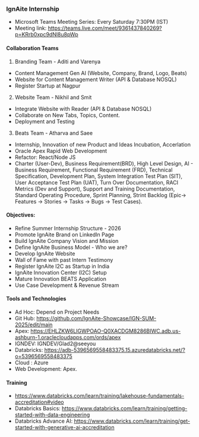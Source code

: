 ### IgnAite Internship
- Microsoft Teams Meeting Series: Every Saturday 7:30PM (IST)
- Meeting link: https://teams.live.com/meet/9361437840269?p=KRrb0xpc9dNl8u8pWp

#### Collaboration Teams
1. Branding Team - Aditi and Varenya
  - Content Management Gen AI (Website, Company, Brand, Logo, Beats)
  - Website for Content Management Writer (API & Database NOSQL)
  - Register Startup at Nagpur
2. Website Team - Nikhil and Smit
  - Integrate Website with Reader (API & Database NOSQL)
  - Collaborate on New Tabs, Topics, Content.
  - Deployment and Testing
3. Beats Team - Atharva and Saee
  - Internship, Innovation of new Product and Ideas Incubation, Accerlation
  - Oracle Apex Rapid Web Development
  - Refactor: React/Node JS
  - Charter (User-Dev), Business Requirement(BRD), High Level Design, AI - Business Requirement, Functional Requirement (FRD), Technical Specification, Development Plan, System Integration Test Plan (SIT), User Acceptance Test Plan (UAT), Turn Over Documentation, RACI Metrics (Dev and Support), Support and Training Documentation, Standard Operating Procedure, Sprint Planning, Strint Backlog (Epic-> Features -> Stories -> Tasks -> Bugs -> Test Cases).

#### Objectives:
- Refine Summer Internship Structure - 2026
- Promote IgnAite Brand on LinkedIn Page
- Build IgnAite Company Vision and Mission
- Define IgnAite Business Model - Who we are?
- Develop IgnAite Website
- Wall of Fame with past Intern Testimony
- Register IgnAite I2C as Startup in India
- IgnAite Innovation Center (I2C) Setup
- Mature Innovation BEATS Application
- Use Case Development & Revenue Stream

#### Tools and Technologies
- Ad Hoc: Depend on Project Needs
- Git Hub: https://github.com/IgnAite-Showcase/IGN-SUM-2025/edit/main
- Apex: https://EHLZKW6LIGWPOAO-Q0XACDGM8286BIWC.adb.us-ashburn-1.oraclecloudapps.com/ords/apex
- IGNDEV: IGNDEV/Glad2@seeyou
- Databricks: https://adb-5396569558483375.15.azuredatabricks.net/?o=5396569558483375
- Cloud : Azure
- Web Development: Apex.

#### Training
- https://www.databricks.com/learn/training/lakehouse-fundamentals-accreditation#video
- Databricks Basics: https://www.databricks.com/learn/training/getting-started-with-data-engineering
- Databricks Advance AI: https://www.databricks.com/learn/training/get-started-with-generative-ai-accreditation
